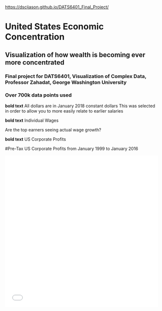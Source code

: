 https://dscijason.github.io/DATS6401_Final_Project/

# United States Economic Concentration
## Visualization of how wealth is becoming ever more concentrated

### Final project for DATS6401, Visualization of Complex Data, Professor Zahadat, George Washington University

### Over 700k data points used

**bold text** All dollars are in January 2018 constant dollars
This was selected in order to allow you to more easily relate to earlier salaries


**bold text** Individual Wages

Are the top earners seeing actual wage growth?



**bold text** US Corporate Profits

#Pre-Tax US Corporate Profits from January 1999 to January 2016
<iframe id="datawrapper-chart-BjZVk" src="//datawrapper.dwcdn.net/BjZVk/2/" scrolling="no" frameborder="0" style="width: 0; min-width: 100% !important;" height="500"></iframe><script type="text/javascript">if("undefined"==typeof window.datawrapper)window.datawrapper={};window.datawrapper["BjZVk"]={},window.datawrapper["BjZVk"].embedDeltas={"100":650,"200":575,"300":525,"400":525,"500":525,"700":500,"800":500,"900":500,"1000":500},window.datawrapper["BjZVk"].iframe=document.getElementById("datawrapper-chart-BjZVk"),window.datawrapper["BjZVk"].iframe.style.height=window.datawrapper["BjZVk"].embedDeltas[Math.min(1e3,Math.max(100*Math.floor(window.datawrapper["BjZVk"].iframe.offsetWidth/100),100))]+"px",window.addEventListener("message",function(a){if("undefined"!=typeof a.data["datawrapper-height"])for(var b in a.data[“datawrapper-height"])if("BjZVk"==b)window.datawrapper["BjZVk"].iframe.style.height=a.data["datawrapper-height"][b]+"px"});</script>

